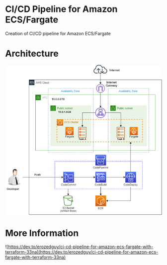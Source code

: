 # CI/CD Pipeline for Amazon ECS/Fargate
Creation of CI/CD pipeline for Amazon ECS/Fargate

# Architecture

![asg](assets/Pipeline.png)

# More Information

![https://dev.to/erozedguy/ci-cd-pipeline-for-amazon-ecs-fargate-with-terraform-33na](https://dev.to/erozedguy/ci-cd-pipeline-for-amazon-ecs-fargate-with-terraform-33na)
